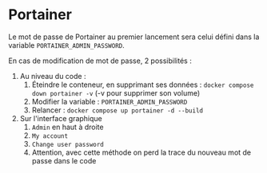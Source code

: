 # Portainer

Le mot de passe de Portainer au premier lancement sera celui défini dans la variable `PORTAINER_ADMIN_PASSWORD`.

En cas de modification de mot de passe, 2 possibilités :

1. Au niveau du code :
   1. Éteindre le conteneur, en supprimant ses données : `docker compose down portainer -v` (-v pour supprimer son volume)
   2. Modifier la variable : `PORTAINER_ADMIN_PASSWORD`
   3. Relancer : `docker compose up portainer -d --build`
2. Sur l'interface graphique
   1. `Admin` en haut à droite
   2. `My account`
   3. `Change user password`
   4. Attention, avec cette méthode on perd la trace du nouveau mot de passe dans le code
